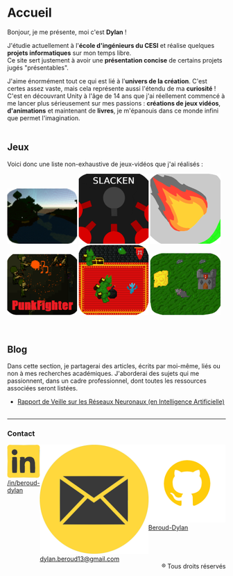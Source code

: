 # Accueil
Bonjour, je me présente, moi c'est **Dylan** !

J'étudie actuellement à l'**école d'ingénieurs du CESI** et réalise quelques **projets informatiques** sur mon temps libre.<br> Ce site sert justement à avoir une **présentation concise** de certains projets jugés "présentables".

J'aime énormément tout ce qui est lié à l'**univers de la création**. C'est certes assez vaste, mais cela représente aussi l'étendu de ma **curiosité** !<br>
C'est en découvrant Unity à l'âge de 14 ans que j'ai réellement commencé à me lancer plus sérieusement sur mes passions : **créations de jeux vidéos**, **d'animations** et maintenant de **livres**, je m'épanouis dans ce monde infini que permet l'imagination.
<br><br>

## Jeux
Voici donc une liste non-exhaustive de jeux-vidéos que j'ai réalisés :
<div style="justify-content: space-between; align-items: center;">
  <a href="./trapped.html"><img src="./Images/Trapped_Logo.png" alt="Trapped Logo" style="width: 32%;"></a>
  <a href="./slacken.html"><img src="./Images/Slacken_1.png" alt="Slacken Logo" style="width: 32%;"></a>
  <a href="./rocknfall.html"><img src="./Images/Rock'n'Fall_1.png" alt="Rock'n'Fall Logo" style="width: 32%;"></a>
</div>
<div style="justify-content: space-between; align-items: center;">
  <a href="./punkfighter.html"><img src="./Images/PunkFighter_Logo.png" alt="PunkFighter Logo" style="width: 32%;"></a>
  <a href="./soulinthecastle.html"><img src="./Images/SoulInTheCastle_Logo.png" alt="SoulInTheCastle Logo" style="width: 32%;"></a>
  <a href="./ratattack.html"><img src="./Images/RatAttackLogo.PNG" alt="RatAttack Logo" style="width: 32%;"></a>
</div>
<br><br>

## Blog
Dans cette section, je partagerai des articles, écrits par moi-même, liés ou non à mes recherches académiques. J'aborderai des sujets qui me passionnent, dans un cadre professionnel, dont toutes les ressources associées seront listées.
- [Rapport de Veille sur les Réseaux Neuronaux (en Intelligence Artificielle)](./Articles/RéseauxNeuronaux.pdf)
<br><br>

-----------------
### **Contact**
<div style="display: flex; justify-content: space-between;">
    <div><a href="https://www.linkedin.com/in/beroud-dylan/"><img src="./Images/LinkedInLogo.png" alt="LinkedIn Logo"> /in/beroud-dylan</a></div>
    <div><a href="mailto:dylan.beroud13@gmail.com"><img src="./Images/EmailLogo.png" alt="Email Logo"> dylan.beroud13@gmail.com</a></div>
    <div><a href="https://github.com/Beroud-Dylan"><img src="./Images/GithubLogo.png" alt="Github Logo"> Beroud-Dylan</a></div>
</div>

<div style="text-align: right">® Tous droits réservés</div>




